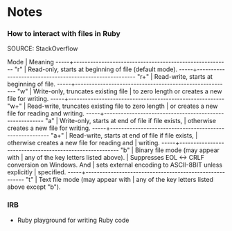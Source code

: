 <!------------------------ NOTES -->
# Notes

### How to interact with files in Ruby
SOURCE: StackOverflow

Mode |  Meaning
-----+--------------------------------------------------------
"r"  |  Read-only, starts at beginning of file  (default mode).
-----+--------------------------------------------------------
"r+" |  Read-write, starts at beginning of file.
-----+--------------------------------------------------------
"w"  |  Write-only, truncates existing file
     |  to zero length or creates a new file for writing.
-----+--------------------------------------------------------
"w+" |  Read-write, truncates existing file to zero length
     |  or creates a new file for reading and writing.
-----+--------------------------------------------------------
"a"  |  Write-only, starts at end of file if file exists,
     |  otherwise creates a new file for writing.
-----+--------------------------------------------------------
"a+" |  Read-write, starts at end of file if file exists,
     |  otherwise creates a new file for reading and
     |  writing.
-----+--------------------------------------------------------
"b"  |  Binary file mode (may appear with
     |  any of the key letters listed above).
     |  Suppresses EOL <-> CRLF conversion on Windows. And
     |  sets external encoding to ASCII-8BIT unless explicitly
     |  specified.
-----+--------------------------------------------------------
"t"  |  Text file mode (may appear with
     |  any of the key letters listed above except "b").


### IRB
* Ruby playground for writing Ruby code
